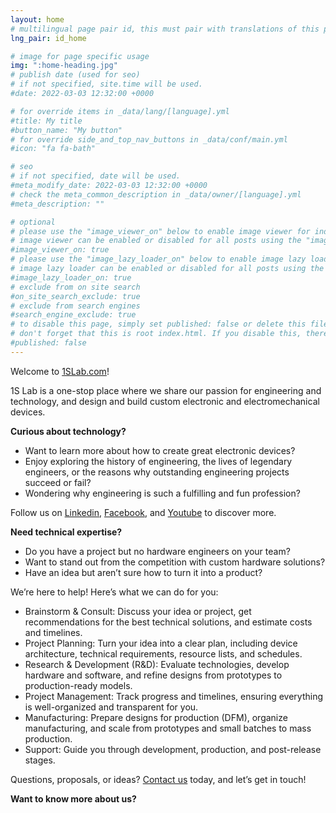 ```yaml
---
layout: home
# multilingual page pair id, this must pair with translations of this page. (This name must be unique)
lng_pair: id_home

# image for page specific usage
img: ":home-heading.jpg"
# publish date (used for seo)
# if not specified, site.time will be used.
#date: 2022-03-03 12:32:00 +0000

# for override items in _data/lang/[language].yml
#title: My title
#button_name: "My button"
# for override side_and_top_nav_buttons in _data/conf/main.yml
#icon: "fa fa-bath"

# seo
# if not specified, date will be used.
#meta_modify_date: 2022-03-03 12:32:00 +0000
# check the meta_common_description in _data/owner/[language].yml
#meta_description: ""

# optional
# please use the "image_viewer_on" below to enable image viewer for individual pages or posts (_posts/ or [language]/_posts folders).
# image viewer can be enabled or disabled for all posts using the "image_viewer_posts: true" setting in _data/conf/main.yml.
#image_viewer_on: true
# please use the "image_lazy_loader_on" below to enable image lazy loader for individual pages or posts (_posts/ or [language]/_posts folders).
# image lazy loader can be enabled or disabled for all posts using the "image_lazy_loader_posts: true" setting in _data/conf/main.yml.
#image_lazy_loader_on: true
# exclude from on site search
#on_site_search_exclude: true
# exclude from search engines
#search_engine_exclude: true
# to disable this page, simply set published: false or delete this file
# don't forget that this is root index.html. If you disable this, there will be no index.html page to open
#published: false
---
```

Welcome to [1SLab.com](https://1slab.com/)! 

1S Lab is a one-stop place where we share our passion for engineering and technology, and design and build custom electronic and electromechanical devices.

**Curious about technology?**
- Want to learn more about how to create great electronic devices?
- Enjoy exploring the history of engineering, the lives of legendary engineers, or the reasons why outstanding engineering projects succeed or fail?
- Wondering why engineering is such a fulfilling and fun profession?

Follow us on [Linkedin](https://www.linkedin.com/company/1slab), [Facebook](https://www.facebook.com/1slab/), and [Youtube](https://www.youtube.com/@1SLab_en) to discover more.

**Need technical expertise?**
- Do you have a project but no hardware engineers on your team?
- Want to stand out from the competition with custom hardware solutions?
- Have an idea but aren’t sure how to turn it into a product?

We’re here to help! Here’s what we can do for you:
- Brainstorm & Consult: Discuss your idea or project, get recommendations for the best technical solutions, and estimate costs and timelines.
- Project Planning: Turn your idea into a clear plan, including device architecture, technical requirements, resource lists, and schedules.
- Research & Development (R&D): Evaluate technologies, develop hardware and software, and refine designs from prototypes to production-ready models.
- Project Management: Track progress and timelines, ensuring everything is well-organized and transparent for you.
- Manufacturing: Prepare designs for production (DFM), organize manufacturing, and scale from prototypes and small batches to mass production.
- Support: Guide you through development, production, and post-release stages.

Questions, proposals, or ideas? [Contact us](mailto:mail@1slab.com) today, and let’s get in touch!

**Want to know more about us?**